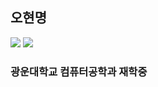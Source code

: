 <h2><b>오현명</b></h2>
<picture>
      <source
        srcset="
          https://github-readme-stats.vercel.app/api?username=Oh-linalan&show_icons=true&theme=dracula&count_private=true
        "
        media="(prefers-color-scheme: dark)"
      />
      <img
        src="https://github-readme-stats.vercel.app/api?username=Oh-linalan&show_icons=true&theme=dracula&count_private=true"
      />
</picture>
<picture>
      <source
              sourceset="https://github-readme-stats.vercel.app/api/top-langs/?username=Oh-linalan&langs_count=8"
              />
      <img
        src="https://github-readme-stats.vercel.app/api/top-langs/?username=Oh-linalan&langs_count=8"
      />
</picture>

<h3><b>광운대학교 컴퓨터공학과 재학중</b></h3>
